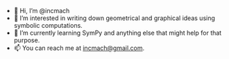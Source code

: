 - 👋 Hi, I’m @incmach
- 👀 I’m interested in writing down geometrical and graphical ideas using symbolic computations. 
- 🌱 I’m currently learning SymPy and anything else that might help for that purpose.
- 📫 You can reach me at incmach@gmail.com.
